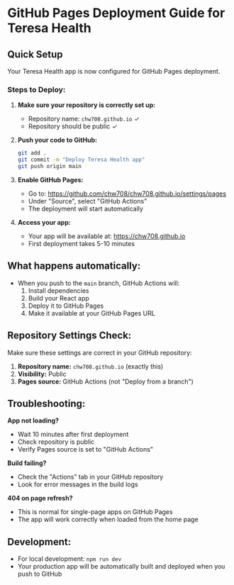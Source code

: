 # GitHub Pages Deployment Guide for Teresa Health

## Quick Setup

Your Teresa Health app is now configured for GitHub Pages deployment. 

### Steps to Deploy:

1. **Make sure your repository is correctly set up:**
   - Repository name: `chw708.github.io` ✓
   - Repository should be public ✓
   
2. **Push your code to GitHub:**
   ```bash
   git add .
   git commit -m "Deploy Teresa Health app"
   git push origin main
   ```

3. **Enable GitHub Pages:**
   - Go to: https://github.com/chw708/chw708.github.io/settings/pages
   - Under "Source", select "GitHub Actions"
   - The deployment will start automatically

4. **Access your app:**
   - Your app will be available at: https://chw708.github.io
   - First deployment takes 5-10 minutes

## What happens automatically:

- When you push to the `main` branch, GitHub Actions will:
  1. Install dependencies
  2. Build your React app
  3. Deploy it to GitHub Pages
  4. Make it available at your GitHub Pages URL

## Repository Settings Check:

Make sure these settings are correct in your GitHub repository:

1. **Repository name:** `chw708.github.io` (exactly this)
2. **Visibility:** Public
3. **Pages source:** GitHub Actions (not "Deploy from a branch")

## Troubleshooting:

**App not loading?**
- Wait 10 minutes after first deployment
- Check repository is public
- Verify Pages source is set to "GitHub Actions"

**Build failing?**
- Check the "Actions" tab in your GitHub repository
- Look for error messages in the build logs

**404 on page refresh?**
- This is normal for single-page apps on GitHub Pages
- The app will work correctly when loaded from the home page

## Development:

- For local development: `npm run dev`
- Your production app will be automatically built and deployed when you push to GitHub